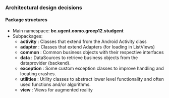 ### Architectural design decisions

#### Package structures

* Main namespace: **be.ugent.oomo.groep12.studgent**
* Subpackages:
    * **activity** : Classes that extend from the Android Activity class
    * **adapter** : Classes that extend Adapters (for loading in ListViews)
    * **common** : Common business objects with their respective interfaces
    * **data** : DataSources to retrieve business objects from the dataprovider (backend).
    * **exception** : Some custom exception classes to improve handling and locating crashes.
    * **utilities** : Utility classes to abstract lower level functionality and often used functions and/or algorithms.
    * **view** : Views for augmented reality


